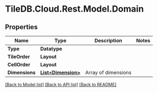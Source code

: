 
# TileDB.Cloud.Rest.Model.Domain

## Properties

Name | Type | Description | Notes
------------ | ------------- | ------------- | -------------
**Type** | **Datatype** |  | 
**TileOrder** | **Layout** |  | 
**CellOrder** | **Layout** |  | 
**Dimensions** | [**List&lt;Dimension&gt;**](Dimension.md) | Array of dimensions | 

[[Back to Model list]](../README.md#documentation-for-models)
[[Back to API list]](../README.md#documentation-for-api-endpoints)
[[Back to README]](../README.md)

